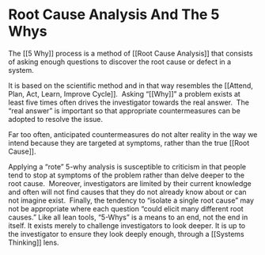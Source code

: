 # Root Cause Analysis And The 5 Whys

The [[5 Why]] process is a method of [[Root Cause Analysis]] that consists of asking enough questions to discover the root cause or defect in a system.  

It is based on the scientific method and in that way resembles the [[Attend, Plan, Act, Learn, Improve Cycle]].  Asking “[[Why]]” a problem exists at least five times often drives the investigator towards the real answer.  The “real answer” is important so that appropriate countermeasures can be adopted to resolve the issue. 

Far too often, anticipated countermeasures do not alter reality in the way we intend because they are targeted at symptoms, rather than the true [[Root Cause]]. 

Applying a “rote” 5-why analysis is susceptible to criticism in that people tend to stop at symptoms of the problem rather than delve deeper to the root cause.  Moreover, investigators are limited by their current knowledge and often will not find causes that they do not already know about or can not imagine exist.  Finally, the tendency to “isolate a single root cause” may not be appropriate where each question “could elicit many different root causes.” Like all lean tools, “5-Whys” is a means to an end, not the end in itself. It exists merely to challenge investigators to look deeper. It is up to the investigator to ensure they look deeply enough, through a [[Systems Thinking]] lens. 